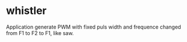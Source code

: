 whistler
========

Application generate PWM with fixed puls width and frequence changed from F1 to F2 to F1, like saw.

